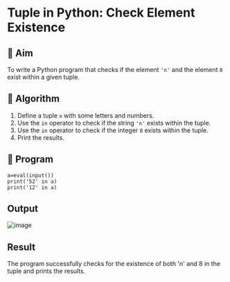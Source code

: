 # Tuple in Python: Check Element Existence

## 🎯 Aim
To write a Python program that checks if the element `'n'` and the element `8` exist within a given tuple.

## 🧠 Algorithm
1. Define a tuple `x` with some letters and numbers.
2. Use the `in` operator to check if the string `'n'` exists within the tuple.
3. Use the `in` operator to check if the integer `8` exists within the tuple.
4. Print the results.

## 🧾 Program
```
a=eval(input())
print('52' in a)
print('12' in a)
```

## Output
![image](https://github.com/user-attachments/assets/d5dc3728-521f-4dc4-86e1-24b047185b36)

## Result

The program successfully checks for the existence of both 'n' and 8 in the tuple and prints the results.
